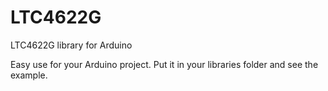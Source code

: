 # LTC4622G
LTC4622G library for Arduino

Easy use for your Arduino project. Put it in your libraries folder and see the example.
